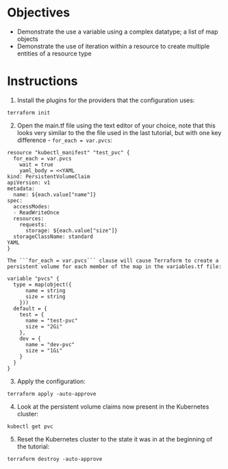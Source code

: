 # Objectives

- Demonstrate the use a variable using a complex datatype; a list of map objects
- Demonstrate the use of iteration within a resource to create multiple entities of a resource type

# Instructions

1. Install the plugins for the providers that the configuration uses:
```
terraform init
```

2. Open the main.tf file using the text editor of your choice, note that this looks very similar to the the file used in the last tutorial, but with one
   key difference - ```for_each = var.pvcs```:

```   
resource "kubectl_manifest" "test_pvc" {
  for_each = var.pvcs
    wait = true
    yaml_body = <<YAML
kind: PersistentVolumeClaim
apiVersion: v1
metadata:
  name: ${each.value["name"]} 
spec:
  accessModes:
  - ReadWriteOnce
  resources:
    requests:
      storage: ${each.value["size"]}
  storageClassName: standard 
YAML
}
```

    The ```for_each = var.pvcs``` clause will cause Terraform to create a persistent volume for each member of the map in the variables.tf file:

```
variable "pvcs" {
  type = map(object({
      name = string
      size = string
    }))
  default = {
    test = {
      name = "test-pvc"
      size = "2Gi"
    },
    dev = {
      name = "dev-pvc"
      size = "1Gi" 
    }
  }
}
```

3. Apply the configuration:
```
terraform apply -auto-approve
```

4. Look at the persistent volume claims now present in the Kubernetes cluster:
```
kubectl get pvc
```

5. Reset the Kubernetes cluster to the state it was in at the beginning of the tutorial:
```
terraform destroy -auto-approve
```
